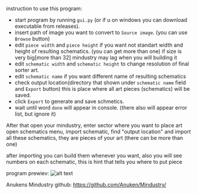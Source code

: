 instruction to use this program:
 - start program by running `gui.py` (or if u on windows you can download executable from releases).
 - insert path of image you want to convert to `Source image`. (you can use `Browse` button)
 - edit `piece width` and `piece height` if you want not standart width and
   height of resulting schematics. (you can get more than one)
   if size is very big[more than 32] mindustry may lag when you will building it
 - edit `schematic width` and `schematic height` to change resolution of 
   final sorter art.
 - edit `schematic name` if you want different name of resulting schematics
 - check output location(directory that shown under `schematic name` field and `Export` button)
   this is place where all art pieces (schematics) will be saved.
 - click `Export` to generate and save schmetics.
 - wait until word `done` will appear in console. (there also will appear error list, but ignore it)

After that open your mindustry, enter sector where you want to place art
open schematics menu, import schematic, find "output location" and import
all these schematics, they are pieces of your art (there can be more than one)

after importing you can build them whenever you want, also you will see
numbers on each schematic, this is hint that tells you where to put piece

program prewiev:
![alt text](https://cdn.discordapp.com/attachments/391020510269669378/1015234361118965840/unknown.png)


Anukens Mindustry github: https://github.com/Anuken/Mindustry/
